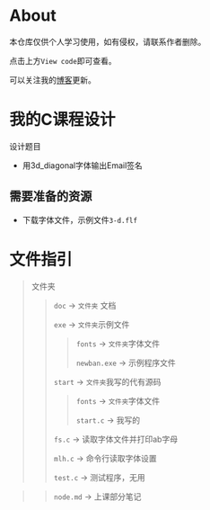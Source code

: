 # About
本仓库仅供个人学习使用，如有侵权，请联系作者删除。

点击上方`View code`即可查看。


可以关注我的[博客](https://blog.jhx.asia)更新。



# 我的C课程设计



设计题目
- 用3d_diagonal字体输出Email签名

## 需要准备的资源
+ 下载字体文件，示例文件`3-d.flf`

# 文件指引
> 文件夹
>> `doc`   -> `文件夹` 文档    
>>
>> `exe`    -> `文件夹`示例文件  
>>
>>> `fonts` -> `文件夹`字体文件  
>>>  
>>> `newban.exe`  ->  示例程序文件
>>>
>> `start`    -> `文件夹`我写的代有源码 
>>
>>> `fonts` -> `文件夹`字体文件 
>>>
>>> `start.c`   -> 我写的
>>>
>>
>> `fs.c`   -> 读取字体文件并打印ab字母   
>>
>> `mlh.c`    -> 命令行读取字体设置    
>>
>> `test.c`    -> 测试程序，无用

>>
>> `node.md`     -> 上课部分笔记   









